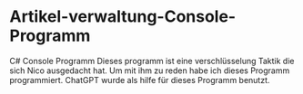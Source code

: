 # Artikel-verwaltung-Console-Programm
C# Console Programm
Dieses programm ist eine verschlüsselung Taktik die sich Nico ausgedacht hat. Um mit ihm zu reden habe ich dieses Programm programmiert. ChatGPT wurde als hilfe für dieses Programm benutzt.
